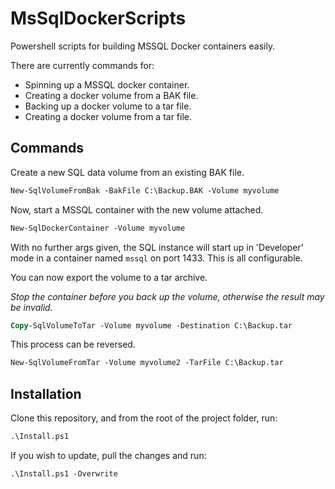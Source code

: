 # MsSqlDockerScripts

Powershell scripts for building MSSQL Docker containers easily.

There are currently commands for:

- Spinning up a MSSQL docker container.
- Creating a docker volume from a BAK file.
- Backing up a docker volume to a tar file.
- Creating a docker volume from a tar file.

## Commands

Create a new SQL data volume from an existing BAK file.

```ps
New-SqlVolumeFromBak -BakFile C:\Backup.BAK -Volume myvolume
```

Now, start a MSSQL container with the new volume attached.

```ps
New-SqlDockerContainer -Volume myvolume
```

With no further args given, the SQL instance will start up in 'Developer' mode in a container named `mssql` on port 1433. This is all configurable.

You can now export the volume to a tar archive.

_Stop the container before you back up the volume, otherwise the result may be invalid._

```ps
Copy-SqlVolumeToTar -Volume myvolume -Destination C:\Backup.tar
```

This process can be reversed.

```ps
New-SqlVolumeFromTar -Volume myvolume2 -TarFile C:\Backup.tar
```


## Installation

Clone this repository, and from the root of the project folder, run:

```ps
.\Install.ps1
```

If you wish to update, pull the changes and run:

```ps
.\Install.ps1 -Overwrite
```
